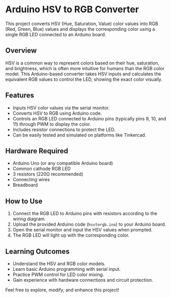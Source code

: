 # Arduino HSV to RGB Converter

This project converts HSV (Hue, Saturation, Value) color values into RGB (Red, Green, Blue) values and displays the corresponding color using a single RGB LED connected to an Arduino board.

## Overview

HSV is a common way to represent colors based on their hue, saturation, and brightness, which is often more intuitive for humans than the RGB color model. This Arduino-based converter takes HSV inputs and calculates the equivalent RGB values to control the LED, showing the exact color visually.

## Features

- Inputs HSV color values via the serial monitor.
- Converts HSV to RGB using Arduino code.
- Controls an RGB LED connected to Arduino pins (typically pins 9, 10, and 11) through PWM to display the color.
- Includes resistor connections to protect the LED.
- Can be easily tested and simulated on platforms like Tinkercad.

## Hardware Required

- Arduino Uno (or any compatible Arduino board)
- Common cathode RGB LED
- 3 resistors (220Ω recommended)
- Connecting wires
- Breadboard 

## How to Use

1. Connect the RGB LED to Arduino pins with resistors according to the wiring diagram.
2. Upload the provided Arduino code (`hsvtorgb.ino`) to your Arduino board.
3. Open the serial monitor and input the HSV values when prompted.
4. The RGB LED will light up with the corresponding color.

## Learning Outcomes

- Understand the HSV and RGB color models.
- Learn basic Arduino programming with serial input.
- Practice PWM control for LED color mixing.
- Gain experience with hardware connections and circuit protection.

Feel free to explore, modify, and enhance this project!
